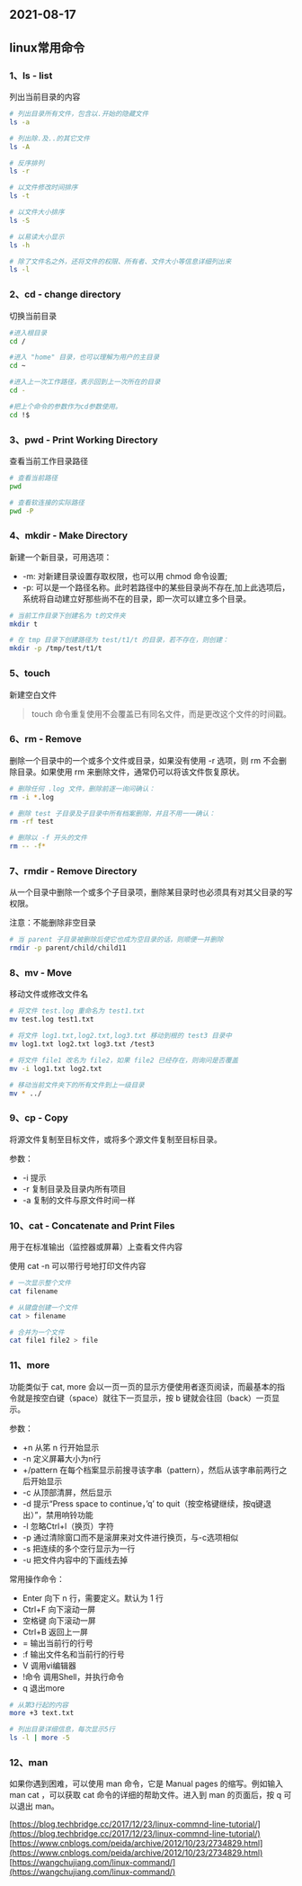 ## 2021-08-17

## linux常用命令

### 1、ls - list

列出当前目录的内容

```bash
# 列出目录所有文件，包含以.开始的隐藏文件
ls -a 

# 列出除.及..的其它文件
ls -A 

# 反序排列
ls -r 

# 以文件修改时间排序
ls -t 

# 以文件大小排序
ls -S 

# 以易读大小显示
ls -h 

# 除了文件名之外，还将文件的权限、所有者、文件大小等信息详细列出来
ls -l 
```

### 2、cd - change directory

切换当前目录

```bash
#进入根目录
cd /

#进入 "home" 目录，也可以理解为用户的主目录
cd ~

#进入上一次工作路径，表示回到上一次所在的目录
cd -

#把上个命令的参数作为cd参数使用。
cd !$
```


### 3、pwd - Print Working Directory

查看当前工作目录路径

```bash
# 查看当前路径
pwd

# 查看软连接的实际路径
pwd -P
```


### 4、mkdir - Make Directory

新建一个新目录，可用选项：
- -m: 对新建目录设置存取权限，也可以用 chmod 命令设置;
- -p: 可以是一个路径名称。此时若路径中的某些目录尚不存在,加上此选项后，系统将自动建立好那些尚不在的目录，即一次可以建立多个目录。

```bash
# 当前工作目录下创建名为 t的文件夹
mkdir t

# 在 tmp 目录下创建路径为 test/t1/t 的目录，若不存在，则创建：
mkdir -p /tmp/test/t1/t
```

### 5、touch

新建空白文件

>touch 命令重复使用不会覆盖已有同名文件，而是更改这个文件的时间戳。

### 6、rm - Remove

删除一个目录中的一个或多个文件或目录，如果没有使用 -r 选项，则 rm 不会删除目录。如果使用 rm 来删除文件，通常仍可以将该文件恢复原状。

```bash
# 删除任何 .log 文件，删除前逐一询问确认：
rm -i *.log

# 删除 test 子目录及子目录中所有档案删除，并且不用一一确认：
rm -rf test

# 删除以 -f 开头的文件
rm -- -f*
```

### 7、rmdir - Remove Directory

从一个目录中删除一个或多个子目录项，删除某目录时也必须具有对其父目录的写权限。

注意：不能删除非空目录

```bash
# 当 parent 子目录被删除后使它也成为空目录的话，则顺便一并删除
rmdir -p parent/child/child11
```

### 8、mv - Move

移动文件或修改文件名

```bash
# 将文件 test.log 重命名为 test1.txt
mv test.log test1.txt

# 将文件 log1.txt,log2.txt,log3.txt 移动到根的 test3 目录中
mv log1.txt log2.txt log3.txt /test3

# 将文件 file1 改名为 file2，如果 file2 已经存在，则询问是否覆盖
mv -i log1.txt log2.txt

# 移动当前文件夹下的所有文件到上一级目录
mv * ../
```

### 9、cp - Copy

将源文件复制至目标文件，或将多个源文件复制至目标目录。

参数：
- -i 提示
- -r 复制目录及目录内所有项目
- -a 复制的文件与原文件时间一样

### 10、cat - Concatenate and Print Files

用于在标准输出（监控器或屏幕）上查看文件内容

使用 cat -n 可以带行号地打印文件内容

```bash
# 一次显示整个文件
cat filename

# 从键盘创建一个文件
cat > filename

# 合并为一个文件
cat file1 file2 > file
```

### 11、more

功能类似于 cat, more 会以一页一页的显示方便使用者逐页阅读，而最基本的指令就是按空白键（space）就往下一页显示，按 b 键就会往回（back）一页显示。

参数：
- +n      从笫 n 行开始显示
- -n       定义屏幕大小为n行
- +/pattern 在每个档案显示前搜寻该字串（pattern），然后从该字串前两行之后开始显示 
- -c       从顶部清屏，然后显示
- -d       提示“Press space to continue，’q’ to quit（按空格键继续，按q键退出）”，禁用响铃功能
- -l        忽略Ctrl+l（换页）字符
- -p       通过清除窗口而不是滚屏来对文件进行换页，与-c选项相似
- -s       把连续的多个空行显示为一行
- -u       把文件内容中的下画线去掉

常用操作命令：
- Enter    向下 n 行，需要定义。默认为 1 行
- Ctrl+F   向下滚动一屏
- 空格键  向下滚动一屏
- Ctrl+B  返回上一屏
- =       输出当前行的行号
- :f     输出文件名和当前行的行号
- V      调用vi编辑器
- !命令   调用Shell，并执行命令
- q       退出more

```bash
# 从第3行起的内容
more +3 text.txt

# 列出目录详细信息，每次显示5行
ls -l | more -5
```

### 12、man

如果你遇到困难，可以使用 man 命令，它是 Manual pages 的缩写。例如输入 man cat ，可以获取 cat 命令的详细的帮助文件。进入到 man 的页面后，按 q 可以退出 man。

[https://blog.techbridge.cc/2017/12/23/linux-commnd-line-tutorial/](https://blog.techbridge.cc/2017/12/23/linux-commnd-line-tutorial/)
[https://www.cnblogs.com/peida/archive/2012/10/23/2734829.html](https://www.cnblogs.com/peida/archive/2012/10/23/2734829.html)
[https://wangchujiang.com/linux-command/](https://wangchujiang.com/linux-command/)